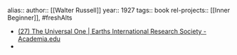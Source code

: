 alias::
author:: [[Walter Russell]]
year:: 1927
tags:: book
rel-projects:: [[Inner Beginner]], #freshAlts


- [(27) The Universal One | Earths International Research Society - Academia.edu](https://www.academia.edu/1901624/The_Universal_One)
-
